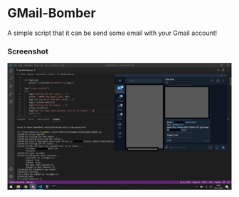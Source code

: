 # GMail-Bomber
A simple script that it can be send some email with your Gmail account!
### Screenshot
![alt text](https://github.com/FebVeg/GMail-Bomber/blob/master/screenshot.png?raw=true)
